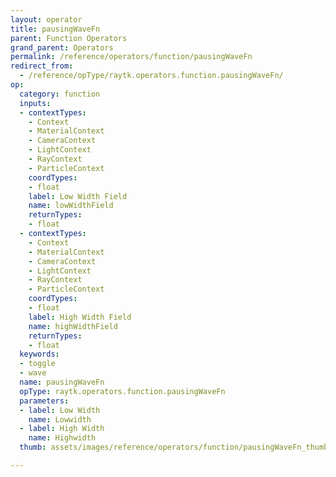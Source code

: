 ```yaml
---
layout: operator
title: pausingWaveFn
parent: Function Operators
grand_parent: Operators
permalink: /reference/operators/function/pausingWaveFn
redirect_from:
  - /reference/opType/raytk.operators.function.pausingWaveFn/
op:
  category: function
  inputs:
  - contextTypes:
    - Context
    - MaterialContext
    - CameraContext
    - LightContext
    - RayContext
    - ParticleContext
    coordTypes:
    - float
    label: Low Width Field
    name: lowWidthField
    returnTypes:
    - float
  - contextTypes:
    - Context
    - MaterialContext
    - CameraContext
    - LightContext
    - RayContext
    - ParticleContext
    coordTypes:
    - float
    label: High Width Field
    name: highWidthField
    returnTypes:
    - float
  keywords:
  - toggle
  - wave
  name: pausingWaveFn
  opType: raytk.operators.function.pausingWaveFn
  parameters:
  - label: Low Width
    name: Lowwidth
  - label: High Width
    name: Highwidth
  thumb: assets/images/reference/operators/function/pausingWaveFn_thumb.png

---
```

